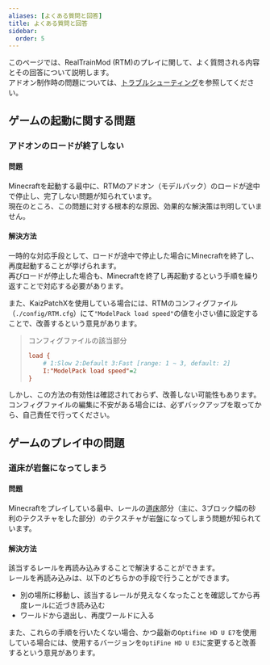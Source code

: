 ```yaml
---
aliases: [よくある質問と回答]
title: よくある質問と回答
sidebar:
  order: 5
---
```

このページでは、RealTrainMod (RTM)のプレイに関して、よく質問される内容とその回答について説明します。  
アドオン制作時の問題については、[トラブルシューティング](../../dev/troubleshooting)を参照してください。
## ゲームの起動に関する問題
### アドオンのロードが終了しない
#### 問題
Minecraftを起動する最中に、RTMのアドオン（モデルパック）のロードが途中で停止し、完了しない問題が知られています。  
現在のところ、この問題に対する根本的な原因、効果的な解決策は判明していません。
#### 解決方法
一時的な対応手段として、ロードが途中で停止した場合にMinecraftを終了し、再度起動することが挙げられます。  
再びロードが停止した場合も、Minecraftを終了し再起動するという手順を繰り返すことで対応する必要があります。

また、KaizPatchXを使用している場合には、RTMのコンフィグファイル（`./config/RTM.cfg`）にて`"ModelPack load speed"`の値を小さい値に設定することで、改善するという意見があります。

> コンフィグファイルの該当部分
> ```ini title="./config/RTM.cfg"
> load {
>     # 1:Slow 2:Default 3:Fast [range: 1 ~ 3, default: 2]
>     I:"ModelPack load speed"=2
> }
> ```

しかし、この方法の有効性は確認されておらず、改善しない可能性もあります。  
コンフィグファイルの編集に不安がある場合には、必ずバックアップを取ってから、自己責任で行ってください。
## ゲームのプレイ中の問題
### 道床が岩盤になってしまう
#### 問題
Minecraftをプレイしている最中、レールの[道床](https://www.nkh-cjrg.co.jp/secret/glossary/%E9%81%93%E5%BA%8A/)部分（主に、3ブロック幅の砂利のテクスチャをした部分）のテクスチャが岩盤になってしまう問題が知られています。
#### 解決方法
該当するレールを再読み込みすることで解決することができます。  
レールを再読み込みは、以下のどちらかの手段で行うことができます。
- 別の場所に移動し、該当するレールが見えなくなったことを確認してから再度レールに近づき読み込む
- ワールドから退出し、再度ワールドに入る  

また、これらの手順を行いたくない場合、かつ最新の`Optifine HD U E7`を使用している場合には、使用するバージョンを`OptiFine HD U E3`に変更すると改善するという意見があります。
